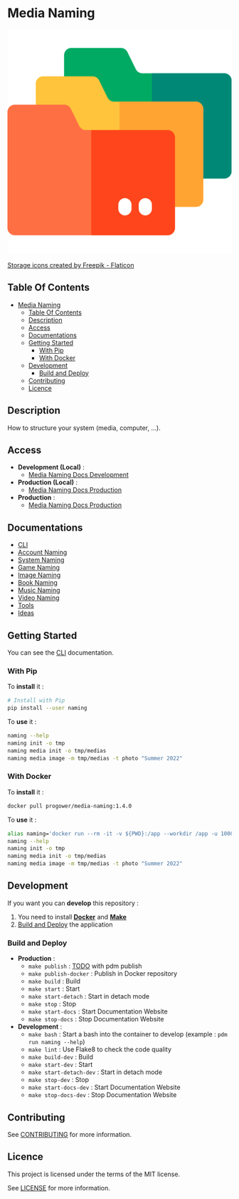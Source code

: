 # Media Naming

![Icon](./icon.png)

[Storage icons created by Freepik - Flaticon](https://www.flaticon.com/free-icons/storage)

## Table Of Contents

- [Media Naming](#media-naming)
  - [Table Of Contents](#table-of-contents)
  - [Description](#description)
  - [Access](#access)
  - [Documentations](#documentations)
  - [Getting Started](#getting-started)
    - [With Pip](#with-pip)
    - [With Docker](#with-docker)
  - [Development](#development)
    - [Build and Deploy](#build-and-deploy)
  - [Contributing](#contributing)
  - [Licence](#licence)

## Description

How to structure your system (media, computer, ...).

## Access

- **Development (Local)** :
  - [Media Naming Docs Development](http://localhost:6007)
- **Production (Local)** :
  - [Media Naming Docs Production](http://localhost:6007)
- **Production** :
  - [Media Naming Docs Production](https://proginfra.gitlab.io/media_naming)

## Documentations

- [CLI](./docs/cli.md)
- [Account Naming](./docs/account.md)
- [System Naming](./docs/system.md)
- [Game Naming](./docs/game.md)
- [Image Naming](./docs/image.md)
- [Book Naming](./docs/book.md)
- [Music Naming](./docs/music.md)
- [Video Naming](./docs/video.md)
- [Tools](./docs/sources.md)
- [Ideas](./docs/ideas.md)

## Getting Started

You can see the [CLI](./docs/cli.md) documentation.

### With Pip

To **install** it :

```bash
# Install with Pip
pip install --user naming
```

To **use** it :

```bash
naming --help
naming init -o tmp
naming media init -o tmp/medias
naming media image -m tmp/medias -t photo "Summer 2022"
```

### With Docker

To **install** it :

```bash
docker pull progower/media-naming:1.4.0
```

To **use** it :

```bash
alias naming='docker run --rm -it -v ${PWD}:/app --workdir /app -u 1000:1000 progower/media-naming:1.4.0 naming'
naming --help
naming init -o tmp
naming media init -o tmp/medias
naming media image -m tmp/medias -t photo "Summer 2022"
```

## Development

If you want you can **develop** this repository :

1) You need to install **[Docker](https://docs.docker.com/get-docker/)** and **[Make](https://progdevlab.gitlab.io/dyntools/#/docs/global/makefile)**
2) [Build and Deploy](#build-and-deploy) the application

### Build and Deploy

- **Production** :
  - `make publish` : [TODO](https://typer.tiangolo.com/tutorial/package/#publish-to-pypi-optional) with pdm publish
  - `make publish-docker` : Publish in Docker repository
  - `make build` : Build
  - `make start` : Start
  - `make start-detach` : Start in detach mode
  - `make stop` : Stop
  - `make start-docs` : Start Documentation Website
  - `make stop-docs` : Stop Documentation Website
- **Development** :
  - `make bash` : Start a bash into the container to develop (example : `pdm run naming --help`)
  - `make lint` : Use Flake8 to check the code quality
  - `make build-dev` : Build
  - `make start-dev` : Start
  - `make start-detach-dev` : Start in detach mode
  - `make stop-dev` : Stop
  - `make start-docs-dev` : Start Documentation Website
  - `make stop-docs-dev` : Stop Documentation Website

## Contributing

See [CONTRIBUTING](./CONTRIBUTING.md) for more information.

## Licence

This project is licensed under the terms of the MIT license.

See [LICENSE](./LICENCE.md) for more information.
